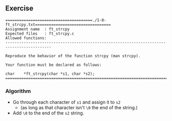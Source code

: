 ## Exercise

```
======================================./1-0-ft_strcpy.txt=================================
Assignment name  : ft_strcpy
Expected files   : ft_strcpy.c
Allowed functions: 
------------------------------------------------------------------------------------------

Reproduce the behavior of the function strcpy (man strcpy).

Your function must be declared as follows:

char    *ft_strcpy(char *s1, char *s2);
==========================================================================================
```

### Algorithm

- Go through each character of `s1` and assign it to `s2`
	- (as long as that character isn't `\0` the end of the string.)
- Add `\0` to the end of the `s2` string.


